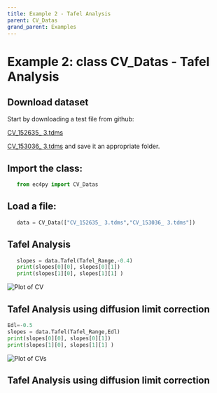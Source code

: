 ```yaml
---
title: Example 2 - Tafel Analysis
parent: CV_Datas
grand_parent: Examples
---
```

# Example 2: class CV_Datas - Tafel Analysis

## Download dataset


Start by downloading a test file from github:

[CV_152635_ 3.tdms](https://github.com/nordicec/EC4py/blob/d3e8f22b518bb23777ccfd42bf2175177df4b272/test_data/CV/CV_152635_%203.tdms)

[CV_153036_ 3.tdms](https://github.com/nordicec/EC4py/blob/d3e8f22b518bb23777ccfd42bf2175177df4b272/test_data/CV/CV_153036_%203.tdms)
and save it an appropriate folder.

## Import the class:

```python
   from ec4py import CV_Datas
```
## Load a file:


```python
   data = CV_Data(["CV_152635_ 3.tdms","CV_153036_ 3.tdms"])
```


## Tafel Analysis

```python
   slopes = data.Tafel(Tafel_Range,-0.4)
   print(slopes[0][0], slopes[0][1])
   print(slopes[1][0], slopes[1][1] )
```

![Plot of CV](./cv_data_ex2_fig1.png)


## Tafel Analysis using diffusion limit correction

```python
Edl=-0.5
slopes = data.Tafel(Tafel_Range,Edl)
print(slopes[0][0], slopes[0][1])
print(slopes[1][0], slopes[1][1] )
```

![Plot of CVs](./cv_data_ex2_fig2.png)

## Tafel Analysis using diffusion limit correction


